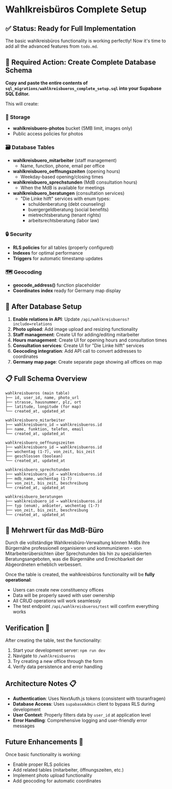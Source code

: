 # Wahlkreisbüros Complete Setup

## ✅ Status: Ready for Full Implementation

The basic wahlkreisbüros functionality is working perfectly! Now it's time to add all the advanced features from `todo.md`.

## 🔧 Required Action: Create Complete Database Schema

**Copy and paste the entire contents of `sql_migrations/wahlkreisbueros_complete_setup.sql` into your Supabase SQL Editor.**

This will create:

### 📁 Storage
- **wahlkreisbuero-photos** bucket (5MB limit, images only)
- Public access policies for photos

### 🗃️ Database Tables
- **wahlkreisbuero_mitarbeiter** (staff management)
  - Name, function, phone, email per office
- **wahlkreisbuero_oeffnungszeiten** (opening hours)
  - Weekday-based opening/closing times
- **wahlkreisbuero_sprechstunden** (MdB consultation hours)
  - When the MdB is available for meetings
- **wahlkreisbuero_beratungen** (consultation services)
  - "Die Linke hilft" services with enum types:
    - schuldenberatung (debt counseling)
    - buergergeldberatung (social benefits)
    - mietrechtsberatung (tenant rights)
    - arbeitsrechtsberatung (labor law)

### 🔒 Security
- **RLS policies** for all tables (properly configured)
- **Indexes** for optimal performance
- **Triggers** for automatic timestamp updates

### 🗺️ Geocoding
- **geocode_address()** function placeholder
- **Coordinates index** ready for Germany map display

## 🚀 After Database Setup

1. **Enable relations in API**: Update `/api/wahlkreisbueros?include=relations`
2. **Photo upload**: Add image upload and resizing functionality
3. **Staff management**: Create UI for adding/editing mitarbeiter
4. **Hours management**: Create UI for opening hours and consultation times
5. **Consultation services**: Create UI for "Die Linke hilft" services
6. **Geocoding integration**: Add API call to convert addresses to coordinates
7. **Germany map page**: Create separate page showing all offices on map

## 📋 Full Schema Overview

```
wahlkreisbueros (main table)
├── id, user_id, name, photo_url
├── strasse, hausnummer, plz, ort
├── latitude, longitude (for map)
└── created_at, updated_at

wahlkreisbuero_mitarbeiter
├── wahlkreisbuero_id → wahlkreisbueros.id
├── name, funktion, telefon, email
└── created_at, updated_at

wahlkreisbuero_oeffnungszeiten
├── wahlkreisbuero_id → wahlkreisbueros.id  
├── wochentag (1-7), von_zeit, bis_zeit
├── geschlossen (boolean)
└── created_at, updated_at

wahlkreisbuero_sprechstunden
├── wahlkreisbuero_id → wahlkreisbueros.id
├── mdb_name, wochentag (1-7)
├── von_zeit, bis_zeit, beschreibung
└── created_at, updated_at

wahlkreisbuero_beratungen
├── wahlkreisbuero_id → wahlkreisbueros.id
├── typ (enum), anbieter, wochentag (1-7)
├── von_zeit, bis_zeit, beschreibung  
└── created_at, updated_at
```

## 🎯 **Mehrwert** für das MdB-Büro

Durch die vollständige Wahlkreisbüro-Verwaltung können MdBs ihre Bürgernähe professionell organisieren und kommunizieren - von Mitarbeiterübersichten über Sprechstunden bis hin zu spezialisierten Beratungsangeboten, was die Bürgernähe und Erreichbarkeit der Abgeordneten erheblich verbessert.

Once the table is created, the wahlkreisbüros functionality will be **fully operational**:

- Users can create new constituency offices
- Data will be properly saved with user ownership
- All CRUD operations will work seamlessly
- The test endpoint `/api/wahlkreisbueros/test` will confirm everything works

## Verification 🧪

After creating the table, test the functionality:

1. Start your development server: `npm run dev`
2. Navigate to `/wahlkreisbueros`
3. Try creating a new office through the form
4. Verify data persistence and error handling

## Architecture Notes 📋

- **Authentication**: Uses NextAuth.js tokens (consistent with touranfragen)
- **Database Access**: Uses `supabaseAdmin` client to bypass RLS during development
- **User Context**: Properly filters data by `user_id` at application level
- **Error Handling**: Comprehensive logging and user-friendly error messages

## Future Enhancements 🔮

Once basic functionality is working:
- Enable proper RLS policies 
- Add related tables (mitarbeiter, öffnungszeiten, etc.)
- Implement photo upload functionality
- Add geocoding for automatic coordinates 